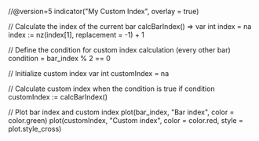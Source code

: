 //@version=5
indicator("My Custom Index", overlay = true)

// Calculate the index of the current bar
calcBarIndex() =>
    var int index = na
    index := nz(index[1], replacement = -1) + 1

// Define the condition for custom index calculation (every other bar)
condition = bar_index % 2 == 0

// Initialize custom index
var int customIndex = na

// Calculate custom index when the condition is true
if condition
    customIndex := calcBarIndex()

// Plot bar index and custom index
plot(bar_index, "Bar index", color = color.green)
plot(customIndex, "Custom index", color = color.red, style = plot.style_cross)
